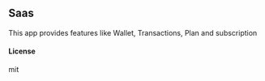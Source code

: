 ## Saas

This app provides features like Wallet, Transactions, Plan and subscription

#### License

mit
